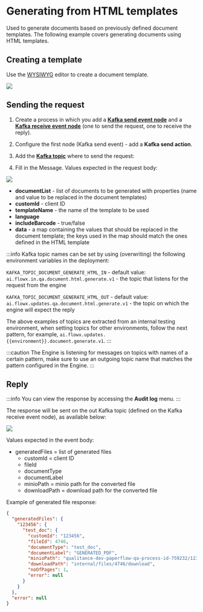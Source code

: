 # Generating from HTML templates

Used to generate documents based on previously defined document templates. The following example covers generating documents using HTML templates.

## Creating a template

Use the [WYSIWYG](../../../../wysiwyg.md) editor to create a document template.

![](https://s3.eu-west-1.amazonaws.com/docx.flowx.ai/3.2/ocr_doc_template.gif)

## Sending the request

1. Create a process in which you add a [**Kafka send event node**](../../../../../../building-blocks/node/message-send-received-task-node.md#message-send-task) and a [**Kafka receive event node**](../../../../../../building-blocks/node/message-send-received-task-node.md#message-receive-task) (one to send the request, one to receive the reply).
2. Configure the first node (Kafka send event) - add a **Kafka send action**.

3. Add the [**Kafka topic**](../../../../plugins-setup-guide/documents-plugin-setup/documents-plugin-setup.md#kafka-configuration) where to send the request:

4. Fill in the Message. Values expected in the request body:

![](https://s3.eu-west-1.amazonaws.com/docx.flowx.ai/3.2/html_generate_param.png)

* **documentList** - list of documents to be generated with properties (name and value to be replaced in the document templates)
* **customId** - client ID
* **templateName** - the name of the template to be used
* **language**
* **includeBarcode** - true/false
* **data** - a map containing the values that should be replaced in the document template; the keys used in the map should match the ones defined in the HTML template

:::info
Kafka topic names can be set by using (overwriting) the following environment variables in the deployment:

`KAFKA_TOPIC_DOCUMENT_GENERATE_HTML_IN` - default value: `ai.flowx.in.qa.document.html.generate.v1` - the topic that listens for the request from the engine

`KAFKA_TOPIC_DOCUMENT_GENERATE_HTML_OUT` - default value: `ai.flowx.updates.qa.document.html.generate.v1` - the topic on which the engine will expect the reply

The above examples of topics are extracted from an internal testing environment, when setting topics for other environments, follow the next pattern, for example, `ai.flowx.updates.{{environment}}.document.generate.v1`.
:::

:::caution
The Engine is listening for messages on topics with names of a certain pattern, make sure to use an outgoing topic name that matches the pattern configured in the Engine.
:::

## Reply

:::info
You can view the response by accessing the **Audit log** menu.
:::

The response will be sent on the out Kafka topic (defined on the Kafka receive event node), as available below:

![](https://s3.eu-west-1.amazonaws.com/docx.flowx.ai/3.2/html_generate_reply.png)

Values expected in the event body:

* generatedFiles = list of generated files
  * customId = client ID
  * fileId
  * documentType
  * documentLabel
  * minioPath = minio path for the converted file
  * downloadPath = download path for the converted file

Example of generated file response:

```json
{
  "generatedFiles": {
    "123456": {
      "test_doc": {
        "customId": "123456",
        "fileId": 4746,
        "documentType": "test_doc",
        "documentLabel": "GENERATED_PDF",
        "minioPath": "qualitance-dev-paperflow-qa-process-id-759232/123456/4746_test_doc.pdf",
        "downloadPath": "internal/files/4746/download",
        "noOfPages": 1,
        "error": null
      }
    }
  },
  "error": null
}

```